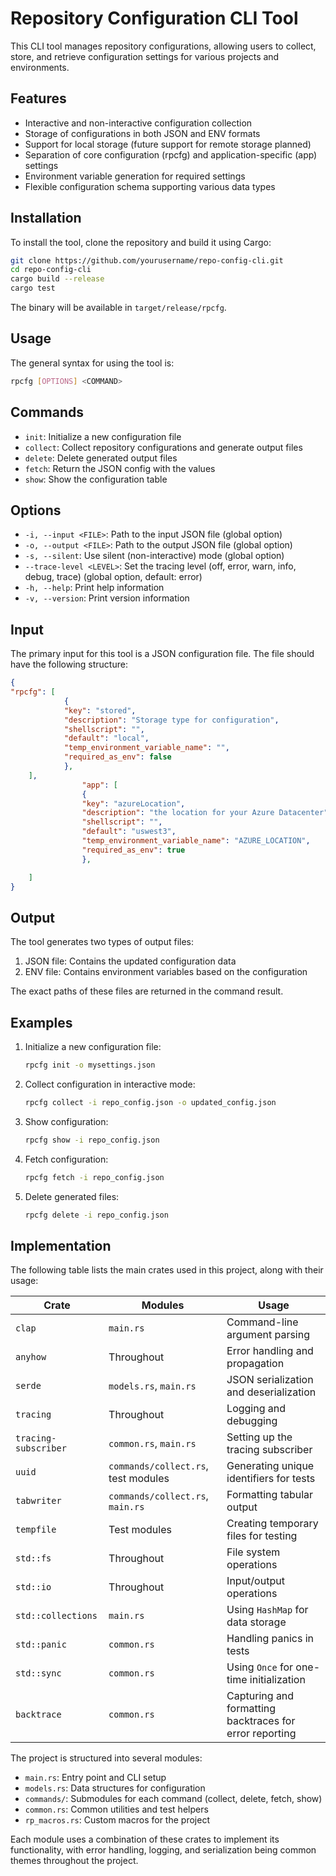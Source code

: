 # Repository Configuration CLI Tool

This CLI tool manages repository configurations, allowing users to collect, store, and retrieve configuration settings for various projects and environments.

## Features

- Interactive and non-interactive configuration collection
- Storage of configurations in both JSON and ENV formats
- Support for local storage (future support for remote storage planned)
- Separation of core configuration (rpcfg) and application-specific (app) settings
- Environment variable generation for required settings
- Flexible configuration schema supporting various data types

## Installation

To install the tool, clone the repository and build it using Cargo:

```bash
git clone https://github.com/yourusername/repo-config-cli.git
cd repo-config-cli
cargo build --release
cargo test
```

The binary will be available in `target/release/rpcfg`.

## Usage

The general syntax for using the tool is:

```bash
rpcfg [OPTIONS] <COMMAND>
```

## Commands

- `init`: Initialize a new configuration file
- `collect`: Collect repository configurations and generate output files
- `delete`: Delete generated output files
- `fetch`: Return the JSON config with the values
- `show`: Show the configuration table

## Options

- `-i, --input <FILE>`: Path to the input JSON file (global option)
- `-o, --output <FILE>`: Path to the output JSON file (global option)
- `-s, --silent`: Use silent (non-interactive) mode (global option)
- `--trace-level <LEVEL>`: Set the tracing level (off, error, warn, info, debug, trace) (global option, default: error)
- `-h, --help`: Print help information
- `-v, --version`: Print version information

## Input

The primary input for this tool is a JSON configuration file. The file should have the following structure:

```json
{
"rpcfg": [
            {
            "key": "stored",
            "description": "Storage type for configuration",
            "shellscript": "",
            "default": "local",
            "temp_environment_variable_name": "",
            "required_as_env": false
            },
    ],
                "app": [
                {
                "key": "azureLocation",
                "description": "the location for your Azure Datacenter",
                "shellscript": "",
                "default": "uswest3",
                "temp_environment_variable_name": "AZURE_LOCATION",
                "required_as_env": true
                },

    ]
}
```

## Output

The tool generates two types of output files:

1. JSON file: Contains the updated configuration data
2. ENV file: Contains environment variables based on the configuration

The exact paths of these files are returned in the command result.

## Examples

1. Initialize a new configuration file:

   ```bash
   rpcfg init -o mysettings.json
   ```

<!-- markdownlint-disable-next-line MD029 -->
2. Collect configuration in interactive mode:

   ```bash
   rpcfg collect -i repo_config.json -o updated_config.json
   ```

<!-- markdownlint-disable-next-line MD029 -->
3. Show configuration:

   ```bash
   rpcfg show -i repo_config.json
   ```

<!-- markdownlint-disable-next-line MD029 -->
4. Fetch configuration:

   ```bash
   rpcfg fetch -i repo_config.json
   ```

<!-- markdownlint-disable-next-line MD029 -->
5. Delete generated files:

   ```bash
   rpcfg delete -i repo_config.json
   ```

## Implementation

The following table lists the main crates used in this project, along with their usage:

| Crate                | Modules                             | Usage                                                   |
| -------------------- | ----------------------------------- | ------------------------------------------------------- |
| `clap`               | `main.rs`                           | Command-line argument parsing                           |
| `anyhow`             | Throughout                          | Error handling and propagation                          |
| `serde`              | `models.rs`, `main.rs`              | JSON serialization and deserialization                  |
| `tracing`            | Throughout                          | Logging and debugging                                   |
| `tracing-subscriber` | `common.rs`, `main.rs`              | Setting up the tracing subscriber                       |
| `uuid`               | `commands/collect.rs`, test modules | Generating unique identifiers for tests                 |
| `tabwriter`          | `commands/collect.rs`, `main.rs`    | Formatting tabular output                               |
| `tempfile`           | Test modules                        | Creating temporary files for testing                    |
| `std::fs`            | Throughout                          | File system operations                                  |
| `std::io`            | Throughout                          | Input/output operations                                 |
| `std::collections`   | `main.rs`                           | Using `HashMap` for data storage                        |
| `std::panic`         | `common.rs`                         | Handling panics in tests                                |
| `std::sync`          | `common.rs`                         | Using `Once` for one-time initialization                |
| `backtrace`          | `common.rs`                         | Capturing and formatting backtraces for error reporting |

The project is structured into several modules:

- `main.rs`: Entry point and CLI setup
- `models.rs`: Data structures for configuration
- `commands/`: Submodules for each command (collect, delete, fetch, show)
- `common.rs`: Common utilities and test helpers
- `rp_macros.rs`: Custom macros for the project

Each module uses a combination of these crates to implement its functionality, with error handling, logging, and serialization being common themes throughout the project.
